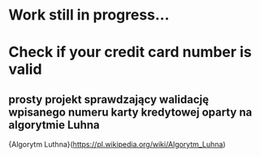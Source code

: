 # Work still in progress...
# Check if your credit card number is valid
## prosty projekt sprawdzający walidację wpisanego numeru karty kredytowej oparty na algorytmie Luhna

{Algorytm Luthna}(https://pl.wikipedia.org/wiki/Algorytm_Luhna)
